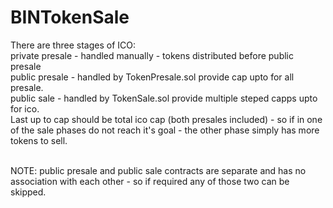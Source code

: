 # BINTokenSale

There are three stages of ICO: <br />
private presale - handled manually - tokens distributed before public presale <br />
public presale - handled by TokenPresale.sol provide cap upto for all presale. <br />
public sale - handled by TokenSale.sol provide multiple steped capps upto for ico. <br />
Last up to cap should be total ico cap (both presales included) - so if in one of the sale phases do not reach it's goal - the other phase simply has more tokens to sell. <br /> <br />

NOTE: public presale and public sale contracts are separate and has no association with each other - so if required any of those two can be skipped.
